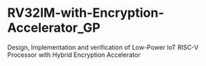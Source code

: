 # RV32IM-with-Encryption-Accelerator_GP
 Design, Implementation and verification of Low-Power IoT RISC-V Processor with Hybrid Encryption Accelerator
